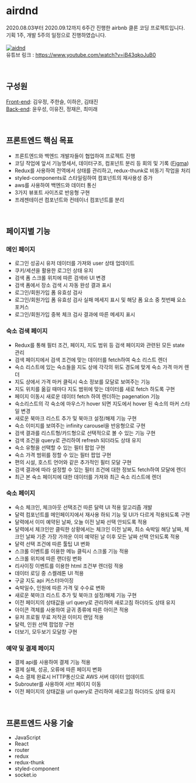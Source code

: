 # airdnd

2020.08.03부터 2020.09.12까지 6주간 진행한 airbnb 클론 코딩 프로젝트입니다.   
기획 1주, 개발 5주의 일정으로 진행하였습니다.
<br>
<br>
[![aidnd](/src/Assets/Img/airdndCapture.png)](https://www.youtube.com/watch?v=iB43qkoJuB0)   
유튜브 링크 : <https://www.youtube.com/watch?v=iB43qkoJuB0>

<br>

## 구성원

[Front-end](https://github.com/DEVengersAssemble/airdnd-frontend): 김우정, 주한슬, 이하은, 김태진  
[Back-end](https://github.com/DEVengersAssemble/airdnd-backend): 윤우성, 이유진, 정재은, 최미래

<br>


## 프론트엔드 핵심 목표

- 프론트엔드와 백엔드 개발자들이 협업하여 프로젝트 진행
- 코딩 작업에 앞서 기능명세서, 데이터구조, 컴포넌트 분리 등 회의 및 기록 ([Figma](https://www.figma.com/file/jRtiFrdpJW6ebdKB4ozmYS/Airbnb?node-id=3%3A92))
- Redux를 사용하여 전역에서 상태를 관리하고, redux-thunk로 비동기 작업을 처리
- styled-components로 스타일링하여 컴포넌트의 재사용성 증가
- aws를 사용하여 백엔드와 데이터 통신
- 3가지 뷰포트 사이즈로 반응형 구현
- 프레젠테이션 컴포넌트와 컨테이너 컴포넌트를 분리

<br>

## 페이지별 기능

### 메인 페이지

- 로그인 성공시 유저 데이터를 가져와 user 상태 업데이트
- 쿠키/세션을 활용한 로그인 상태 유지
- 검색 폼 스크롤 위치에 따른 검색바 UI 변경
- 검색 폼에서 장소 검색 시 자동 완성 결과 표시
- 로그인/회원가입 폼 유효성 검사
- 로그인/회원가입 폼 유효성 검사 실패 메세지 표시 및 해당 폼 요소 중 첫번째 요소 포커스
- 로그인/회원가입 중복 체크 검사 결과에 따른 메세지 표시

### 숙소 검색 페이지

- Redux를 통해 필터 조건, 페이지, 지도 범위 등 검색 페이지와 관련된 모든 state 관리
- 검색 페이지에서 검색 조건에 맞는 데이터를 fetch하여 숙소 리스트 렌더
- 숙소 리스트에 있는 숙소들을 지도 상에 각각의 위도 경도에 맞게 숙소 가격 마커 렌더
- 지도 상에서 가격 마커 클릭시 숙소 정보를 모달로 보여주는 기능
- 지도 위치를 옮길 때마다 지도 범위에 맞는 데이터를 새로 fetch 하도록 구현
- 페이지 이동시 새로운 데이터 fetch 하여 렌더하는 pagenation 기능
- 숙소리스트의 각 숙소에 마우스가 hover 되면 지도에서 hover 된 숙소의 마커 스타일 변경
- 새로운 북마크 리스트 추가 및 북마크 설정/해제 기능 구현
- 숙소 이미지를 보여주는 infinity carousel을 반응형으로 구현
- 검색 결과를 리스트형/카드형으로 선택적으로 볼 수 있는 기능 구현
- 검색 조건을 query로 관리하여 refresh 되더라도 상태 유지
- 숙소 유형을 선택할 수 있는 필터 팝업 구현
- 숙소 가격 범위를 정할 수 있는 필터 팝업 구현
- 편의 시설, 호스트 언어와 같은 추가적인 필터 모달 구현
- 검색 결과에 따라 설정할 수 있는 필터 조건에 대한 정보도 fetch하여 모달에 렌더
- 최근 본 숙소 페이지에 대한 데이터를 가져와 최근 숙소 리스트에 렌더

### 숙소 페이지

- 숙소 체크인, 체크아웃 선택조건 따른 달력 UI 적용 알고리즘 개발
- 달력 컴포넌트를 메인페이지에서 재사용 하되 기능 및 UI가 다르게 적용되도록 구현
- 달력에서 이미 예약된 날짜, 오늘 이전 날짜 선택 안되도록 적용
- 달력에서 체크인만 클릭한 상황에서는 체크인 이전 날짜, 최소 숙박일 해당 날짜, 체크인 날짜 기준 가장 가까운 이미 예약된 날 이후 모든 날짜 선택 안되도록 적용
- 달력 선택 조건에 따른 툴팁 UI 변화
- 스크롤 이벤트를 이용한 메뉴 클릭시 스크롤 기능 적용
- 스크롤 위치에 따른 랜더링 변화
- 리사이징 이벤트를 이용한 html 조건부 렌더링 적용
- 데이터 로딩 중 스켈레톤 UI 적용
- 구글 지도 api 커스터마이징
- 숙박일수, 인원에 따른 가격 및 수수료 변화
- 새로운 북마크 리스트 추가 및 북마크 설정/해제 기능 구현
- 이전 페이지의 상태값을 url query로 관리하여 새로고침 하더라도 상태 유지
- 아이콘 객체를 사용하여 글귀 종류에 따른 아이콘 적용
- 유저 프로필 무료 저작권 이미지 랜덤 적용
- 달력, 인원 선택 팝업창 구현
- 더보기, 모두보기 모달창 구현

### 예약 및 결제 페이지

- 결제 api를 사용하여 결제 기능 적용
- 결제 실패, 성공, 오류에 따른 페이지 변화
- 숙소 결제 완료시 HTTP통신으로 AWS 서버 데이터 업데이트
- Subrouter를 사용하여 서브 페이지 이동
- 이전 페이지의 상태값을 url query로 관리하여 새로고침 하더라도 상태 유지

<br>

## 프론트엔드 사용 기술

- JavaScript
- React
- router
- redux
- redux-thunk
- styled-component
- socket.io
